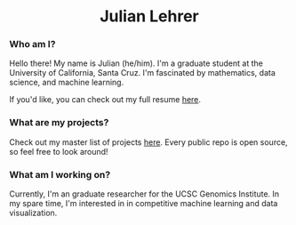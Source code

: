 <h1 align="center"> Julian Lehrer </h1>

### Who am I?
Hello there! My name is Julian (he/him). I'm a graduate student at the University of California, Santa Cruz. I'm fascinated by mathematics, data science, and machine learning. 

If you'd like, you can check out my full resume [here](https://julianlehrer.me/resume). 

### What are my projects?
Check out my master list of projects [here](https://github.com/jlehrer1/Projects). Every public repo is open source, so feel free to look around!

### What am I working on?
Currently, I'm an graduate researcher for the UCSC Genomics Institute. In my spare time, I'm interested in in competitive machine learning and data visualization. 
